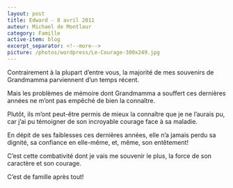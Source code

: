 ```yaml
---
layout: post
title: Edward - 8 avril 2011
auteur: Michael de Montlaur
category: Famille
active-item: blog
excerpt_separator: <!--more-->
picture: /photos/wordpress/Le-Courage-300x249.jpg
---
```

Contrairement à la plupart d’entre vous, la majorité de mes souvenirs de Grandmamma parviennent d’un temps récent.

Mais les problèmes de mémoire dont Grandmamma a souffert ces dernières années ne m’ont pas empêché de bien la connaître.

Plutôt, ils m’ont peut-être permis de mieux la connaître que je ne l’aurais pu, car j’ai pu témoigner de son incroyable courage face à sa maladie.

<!--more-->

En dépit de ses faiblesses ces dernières années, elle n’a jamais perdu sa dignité, sa confiance en elle-même, et, même, son entêtement!

C’est cette combativité dont je vais me souvenir le plus, la force de son caractère et son courage.

C’est de famille après tout!
